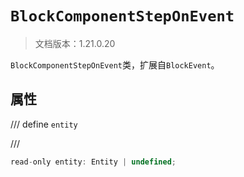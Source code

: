 # `BlockComponentStepOnEvent`

> 文档版本：1.21.0.20

`BlockComponentStepOnEvent`类，扩展自`BlockEvent`。

## 属性

/// define
`entity`


///

```js
read-only entity: Entity | undefined;
```

